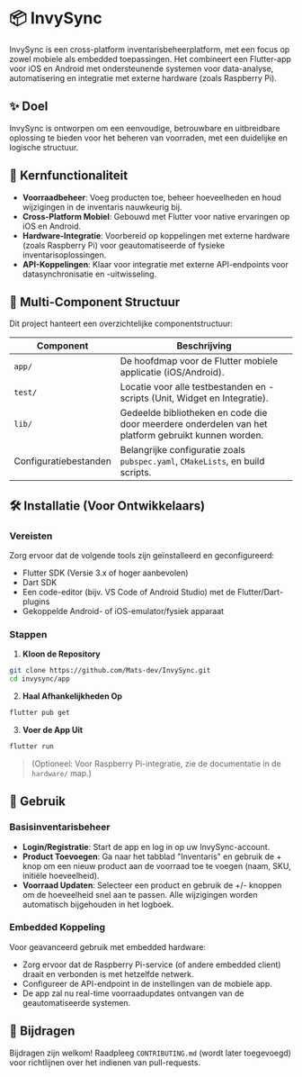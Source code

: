 # 📦 InvySync

InvySync is een cross-platform inventarisbeheerplatform, met een focus op zowel mobiele als embedded toepassingen. Het combineert een Flutter-app voor iOS en Android met ondersteunende systemen voor data-analyse, automatisering en integratie met externe hardware (zoals Raspberry Pi).

## ✨ Doel

InvySync is ontworpen om een eenvoudige, betrouwbare en uitbreidbare oplossing te bieden voor het beheren van voorraden, met een duidelijke en logische structuur.

## 🔑 Kernfunctionaliteit

- **Voorraadbeheer**: Voeg producten toe, beheer hoeveelheden en houd wijzigingen in de inventaris nauwkeurig bij.
- **Cross-Platform Mobiel**: Gebouwd met Flutter voor native ervaringen op iOS en Android.
- **Hardware-Integratie**: Voorbereid op koppelingen met externe hardware (zoals Raspberry Pi) voor geautomatiseerde of fysieke inventarisoplossingen.
- **API-Koppelingen**: Klaar voor integratie met externe API-endpoints voor datasynchronisatie en -uitwisseling.

## 🧱 Multi-Component Structuur

Dit project hanteert een overzichtelijke componentstructuur:

| Component              | Beschrijving                                                                 |
|------------------------|------------------------------------------------------------------------------|
| `app/`                 | De hoofdmap voor de Flutter mobiele applicatie (iOS/Android).                |
| `test/`                | Locatie voor alle testbestanden en -scripts (Unit, Widget en Integratie).    |
| `lib/`                 | Gedeelde bibliotheken en code die door meerdere onderdelen van het platform gebruikt kunnen worden. |
| Configuratiebestanden  | Belangrijke configuratie zoals `pubspec.yaml`, `CMakeLists`, en build scripts. |

## 🛠 Installatie (Voor Ontwikkelaars)

### Vereisten

Zorg ervoor dat de volgende tools zijn geïnstalleerd en geconfigureerd:
- Flutter SDK (Versie 3.x of hoger aanbevolen)
- Dart SDK
- Een code-editor (bijv. VS Code of Android Studio) met de Flutter/Dart-plugins
- Gekoppelde Android- of iOS-emulator/fysiek apparaat

### Stappen

1. **Kloon de Repository**

```bash
git clone https://github.com/Mats-dev/InvySync.git
cd invysync/app
```

2. **Haal Afhankelijkheden Op**

```bash
flutter pub get
```

3. **Voer de App Uit**

```bash
flutter run
```

> (Optioneel: Voor Raspberry Pi-integratie, zie de documentatie in de `hardware/` map.)

## 🚀 Gebruik

### Basisinventarisbeheer

- **Login/Registratie**: Start de app en log in op uw InvySync-account.
- **Product Toevoegen**: Ga naar het tabblad "Inventaris" en gebruik de + knop om een nieuw product aan de voorraad toe te voegen (naam, SKU, initiële hoeveelheid).
- **Voorraad Updaten**: Selecteer een product en gebruik de +/- knoppen om de hoeveelheid snel aan te passen. Alle wijzigingen worden automatisch bijgehouden in het logboek.

### Embedded Koppeling

Voor geavanceerd gebruik met embedded hardware:
- Zorg ervoor dat de Raspberry Pi-service (of andere embedded client) draait en verbonden is met hetzelfde netwerk.
- Configureer de API-endpoint in de instellingen van de mobiele app.
- De app zal nu real-time voorraadupdates ontvangen van de geautomatiseerde systemen.

## 🤝 Bijdragen

Bijdragen zijn welkom! Raadpleeg `CONTRIBUTING.md` (wordt later toegevoegd) voor richtlijnen over het indienen van pull-requests.
